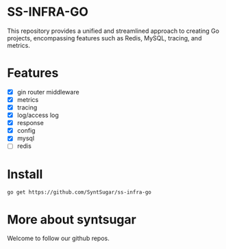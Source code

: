 # SS-INFRA-GO
This repository provides a unified and streamlined approach to creating Go projects, encompassing features such as Redis, MySQL, tracing, and metrics.

# Features
- [x] gin router middleware
- [x] metrics
- [x] tracing
- [x] log/access log
- [x] response
- [x] config
- [x] mysql
- [ ] redis

# Install
```go get https://github.com/SyntSugar/ss-infra-go```

# More about syntsugar
Welcome to follow our github repos.
